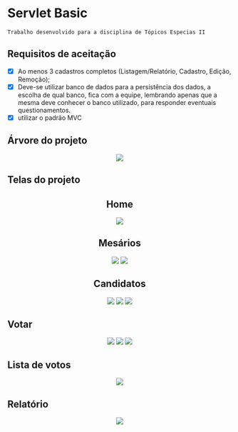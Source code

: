 # Servlet Basic
    Trabalho desenvolvido para a disciplina de Tópicos Especias II

## Requisitos de aceitação 

- [X] Ao menos 3 cadastros completos (Listagem/Relatório, Cadastro, Edição, Remoção);
- [X] Deve-se utilizar banco de dados para a persistência dos dados, a escolha de qual banco, fica com a equipe, lembrando apenas que a mesma deve conhecer o banco utilizado, para responder eventuais questionamentos.
- [X] utilizar o padrão MVC

## Árvore do projeto

<div align="center">
<img src=".github/assets/tree.png" />
</div>

## Telas do projeto 
<div align="center">
<h2>Home</h2>
</div>
<div align="center">
<img src=".github/assets/1.png" />
</div>

<div align="center">
<h2>Mesários</h2>
</div>
<div align="center">
<img src=".github/assets/10.png" />
<img src=".github/assets/11.png" />
</div>

<div align="center">
<h2>Candidatos</h2>
</div>
<div align="center">
<img src=".github/assets/2.png" />
<img src=".github/assets/3.png" />
<img src=".github/assets/4.png" />
</div>

<h2>Votar</h2>
<div align="center">
<img src=".github/assets/5.png" />
<img src=".github/assets/6.png" />
<img src=".github/assets/7.png" />
</div>

<h2>Lista de votos</h2>
<div align="center">
<img src=".github/assets/8.png" />
</div>

<h2>Relatório</h2>
<div align="center">
<img src=".github/assets/9.png" />
</div>

